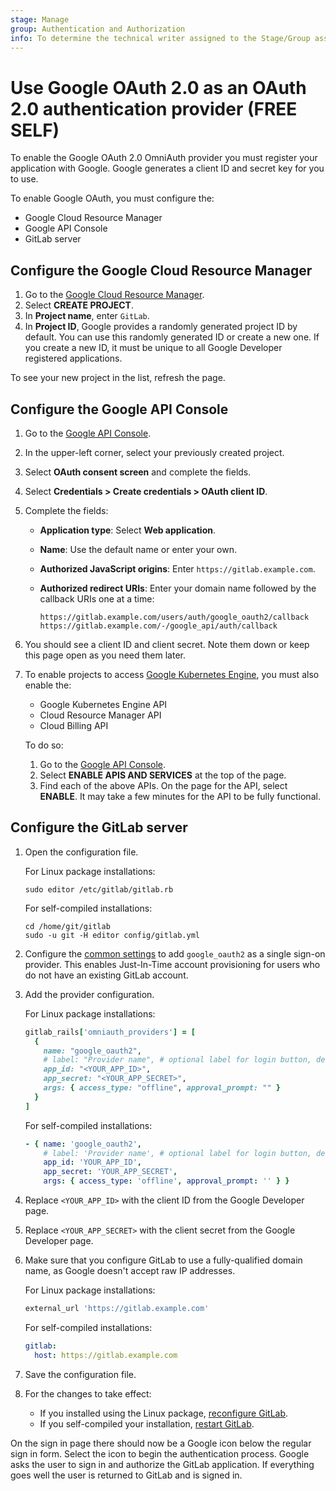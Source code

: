 ```yaml
---
stage: Manage
group: Authentication and Authorization
info: To determine the technical writer assigned to the Stage/Group associated with this page, see https://about.gitlab.com/handbook/product/ux/technical-writing/#assignments
---
```


# Use Google OAuth 2.0 as an OAuth 2.0 authentication provider **(FREE SELF)**

To enable the Google OAuth 2.0 OmniAuth provider you must register your application
with Google. Google generates a client ID and secret key for you to use.

To enable Google OAuth, you must configure the:

- Google Cloud Resource Manager
- Google API Console
- GitLab server

## Configure the Google Cloud Resource Manager

1. Go to the [Google Cloud Resource Manager](https://console.cloud.google.com/cloud-resource-manager).
1. Select **CREATE PROJECT**.
1. In **Project name**, enter `GitLab`.
1. In **Project ID**, Google provides a randomly generated project ID by default.
   You can use this randomly generated ID or create a new one. If you create a new
   ID, it must be unique to all Google Developer registered applications.

To see your new project in the list, refresh the page.

## Configure the Google API Console

1. Go to the [Google API Console](https://console.developers.google.com/apis/dashboard).
1. In the upper-left corner, select your previously created project.
1. Select **OAuth consent screen** and complete the fields.
1. Select **Credentials > Create credentials > OAuth client ID**.
1. Complete the fields:
   - **Application type**: Select **Web application**.
   - **Name**: Use the default name or enter your own.
   - **Authorized JavaScript origins**: Enter `https://gitlab.example.com`.
   - **Authorized redirect URIs**: Enter your domain name followed by the
     callback URIs one at a time:

     ```plaintext
     https://gitlab.example.com/users/auth/google_oauth2/callback
     https://gitlab.example.com/-/google_api/auth/callback
     ```

1. You should see a client ID and client secret. Note them down
   or keep this page open as you need them later.
1. To enable projects to access [Google Kubernetes Engine](../user/infrastructure/clusters/index.md),
   you must also enable the:
   - Google Kubernetes Engine API
   - Cloud Resource Manager API
   - Cloud Billing API

   To do so:

   1. Go to the [Google API Console](https://console.developers.google.com/apis/dashboard).
   1. Select **ENABLE APIS AND SERVICES** at the top of the page.
   1. Find each of the above APIs. On the page for the API, select **ENABLE**.
      It may take a few minutes for the API to be fully functional.

## Configure the GitLab server

1. Open the configuration file.

   For Linux package installations:

   ```shell
   sudo editor /etc/gitlab/gitlab.rb
   ```

   For self-compiled installations:

   ```shell
   cd /home/git/gitlab
   sudo -u git -H editor config/gitlab.yml
   ```

1. Configure the [common settings](omniauth.md#configure-common-settings)
   to add `google_oauth2` as a single sign-on provider. This enables Just-In-Time
   account provisioning for users who do not have an existing GitLab account.
1. Add the provider configuration.

   For Linux package installations:

   ```ruby
   gitlab_rails['omniauth_providers'] = [
     {
       name: "google_oauth2",
       # label: "Provider name", # optional label for login button, defaults to "Google"
       app_id: "<YOUR_APP_ID>",
       app_secret: "<YOUR_APP_SECRET>",
       args: { access_type: "offline", approval_prompt: "" }
     }
   ]
   ```

   For self-compiled installations:

   ```yaml
   - { name: 'google_oauth2',
       # label: 'Provider name', # optional label for login button, defaults to "Google"
       app_id: 'YOUR_APP_ID',
       app_secret: 'YOUR_APP_SECRET',
       args: { access_type: 'offline', approval_prompt: '' } }
   ```

1. Replace `<YOUR_APP_ID>` with the client ID from the Google Developer page.
1. Replace `<YOUR_APP_SECRET>` with the client secret from the Google Developer page.
1. Make sure that you configure GitLab to use a fully-qualified domain name, as
   Google doesn't accept raw IP addresses.

   For Linux package installations:

   ```ruby
   external_url 'https://gitlab.example.com'
   ```

   For self-compiled installations:

   ```yaml
   gitlab:
     host: https://gitlab.example.com
   ```

1. Save the configuration file.
1. For the changes to take effect:
   - If you installed using the Linux package, [reconfigure GitLab](../administration/restart_gitlab.md#reconfigure-a-linux-package-installation).
   - If you self-compiled your installation, [restart GitLab](../administration/restart_gitlab.md#installations-from-source).

On the sign in page there should now be a Google icon below the regular sign in
form. Select the icon to begin the authentication process. Google asks the
user to sign in and authorize the GitLab application. If everything goes well
the user is returned to GitLab and is signed in.
